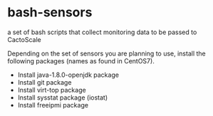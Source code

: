 # bash-sensors
a set of bash scripts that collect monitoring data to be passed to CactoScale

Depending on the set of sensors you are planning to use, install the following packages (names as found in CentOS7).
* Install java-1.8.0-openjdk package
* Install git package
* Install virt-top package
* Install sysstat package (iostat)
* Install freeipmi package 
